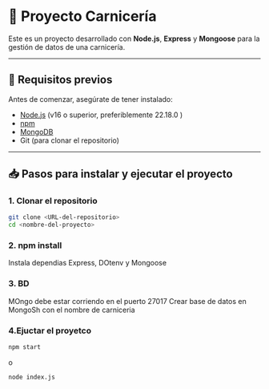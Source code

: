 # 🥩 Proyecto Carnicería

Este es un proyecto desarrollado con **Node.js**, **Express** y **Mongoose** para la gestión de datos de una carnicería.

---

## 🚀 Requisitos previos

Antes de comenzar, asegúrate de tener instalado:

- [Node.js](https://nodejs.org/) (v16 o superior, preferiblemente 22.18.0 )  
- [npm](https://www.npmjs.com/) 
- [MongoDB](https://www.mongodb.com/) 
- Git (para clonar el repositorio)

---

## 📥 Pasos para instalar y ejecutar el proyecto

### 1. Clonar el repositorio
```bash
git clone <URL-del-repositorio>
cd <nombre-del-proyecto>
```

### 2. npm install
Instala dependias Express, DOtenv y Mongoose

### 3. BD
MOngo debe estar corriendo en el puerto 27017
Crear base de datos en MongoSh con el nombre de carniceria

### 4.Ejuctar el proyetco

```bash
npm start
```
o

```bash
node index.js
```

